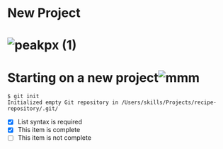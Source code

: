 # New Project 
# ![peakpx (1)](https://github.com/beatrixxy/skills-communicate-using-markdown/assets/145876563/73e2daa1-4004-4602-a063-3056830c5e19)
# Starting on a new project![mmm](https://github.com/beatrixxy/skills-communicate-using-markdown/assets/145876563/62311947-3dda-422c-bf91-123da5ba59c9)
```
$ git init
Initialized empty Git repository in /Users/skills/Projects/recipe-repository/.git/
```
- [x] List syntax is required
- [x] This item is complete
- [ ] This item is not complete
